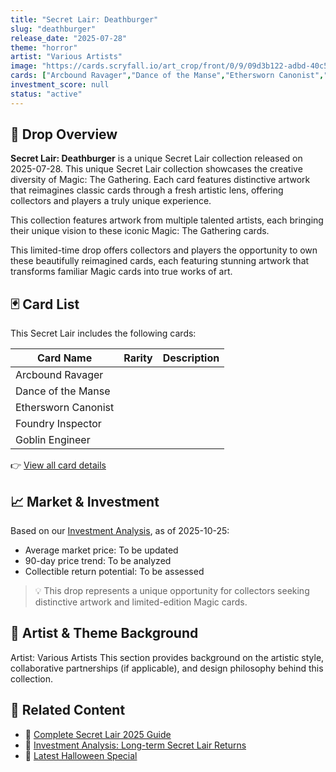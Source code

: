 ```yaml
---
title: "Secret Lair: Deathburger"
slug: "deathburger"
release_date: "2025-07-28"
theme: "horror"
artist: "Various Artists"
image: "https://cards.scryfall.io/art_crop/front/0/9/09d3b122-adbd-40c5-850a-df11f1b49ea0.jpg?1753830491"
cards: ["Arcbound Ravager","Dance of the Manse","Ethersworn Canonist","Foundry Inspector","Goblin Engineer"]
investment_score: null
status: "active"
---
```


## 💠 Drop Overview
**Secret Lair: Deathburger** is a unique Secret Lair collection released on 2025-07-28. This unique Secret Lair collection showcases the creative diversity of Magic: The Gathering. Each card features distinctive artwork that reimagines classic cards through a fresh artistic lens, offering collectors and players a truly unique experience.

This collection features artwork from multiple talented artists, each bringing their unique vision to these iconic Magic: The Gathering cards.

This limited-time drop offers collectors and players the opportunity to own these beautifully reimagined cards, each featuring stunning artwork that transforms familiar Magic cards into true works of art.

## 🃏 Card List
This Secret Lair includes the following cards:

| Card Name | Rarity | Description |
|-----------|---------|-------------|
| Arcbound Ravager |  |  |
| Dance of the Manse |  |  |
| Ethersworn Canonist |  |  |
| Foundry Inspector |  |  |
| Goblin Engineer |  |  |

👉 [View all card details](/cards?drop=deathburger)

## 📈 Market & Investment
Based on our [Investment Analysis](/investment/deathburger), as of 2025-10-25:
- Average market price: To be updated
- 90-day price trend: To be analyzed
- Collectible return potential: To be assessed

> 💡 This drop represents a unique opportunity for collectors seeking distinctive artwork and limited-edition Magic cards.

## 🎨 Artist & Theme Background
Artist: Various Artists
This section provides background on the artistic style, collaborative partnerships (if applicable), and design philosophy behind this collection.

## 🔗 Related Content
- 📰 [Complete Secret Lair 2025 Guide](/news/secret-lair-2025-complete-guide)
- 💼 [Investment Analysis: Long-term Secret Lair Returns](/investment)
- 🎃 [Latest Halloween Special](/drops/secret-scare-superdrop-2025)